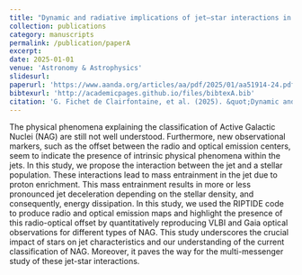 ```yaml
---
title: "Dynamic and radiative implications of jet–star interactions in AGN jets"
collection: publications
category: manuscripts
permalink: /publication/paperA
excerpt: 
date: 2025-01-01
venue: 'Astronomy & Astrophysics'
slidesurl: 
paperurl: 'https://www.aanda.org/articles/aa/pdf/2025/01/aa51914-24.pdf'
bibtexurl: 'http://academicpages.github.io/files/bibtexA.bib'
citation: 'G. Fichet de Clairfontaine, et al. (2025). &quot;Dynamic and radiative implications of jet–star interactions in AGN jets.&quot; <i>Astronomy & Astrophysics</i>. 1(1).'
---
```

The physical phenomena explaining the classification of Active Galactic Nuclei (NAG) are still not well understood. Furthermore, new observational markers, such as the offset between the radio and optical emission centers, seem to indicate the presence of intrinsic physical phenomena within the jets. In this study, we propose the interaction between the jet and a stellar population. These interactions lead to mass entrainment in the jet due to proton enrichment. This mass entrainment results in more or less pronounced jet deceleration depending on the stellar density, and consequently, energy dissipation. In this study, we used the RIPTIDE code to produce radio and optical emission maps and highlight the presence of this radio-optical offset by quantitatively reproducing VLBI and Gaia optical observations for different types of NAG. This study underscores the crucial impact of stars on jet characteristics and our understanding of the current classification of NAG. Moreover, it paves the way for the multi-messenger study of these jet-star interactions.
